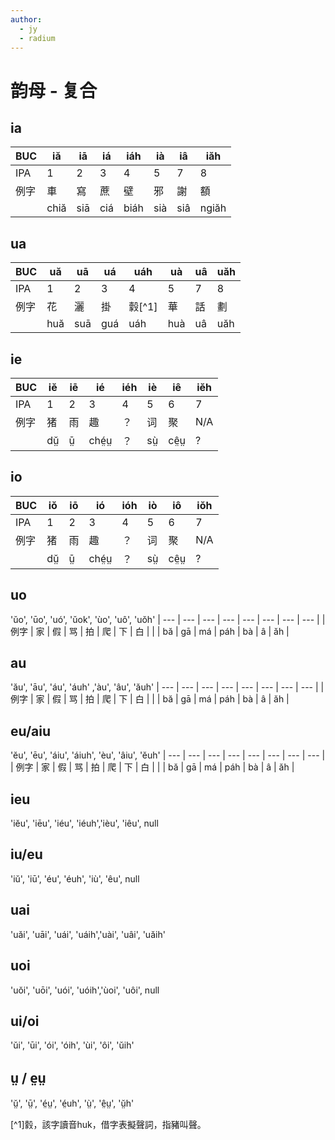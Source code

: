 ```yaml
---
author:
  - jy
  - radium
---
```


# 韵母 - 复合

## ia

| BUC | iă | iā | iá | iáh | ià | iâ | iăh |
| --- | --- | --- | --- | --- | --- | --- | --- |
| IPA | 1 | 2 | 3 | 4 | 5 | 7 | 8 |
| 例字 | 車 | 寫 | 蔗 | 壁 | 邪 | 謝 | 額 |
|  | chiă | siā | ciá | biáh | sià | siâ | ngiăh |

## ua

| BUC | uă | uā | uá | uáh | uà | uâ | uăh |
| --- | --- | --- | --- | --- | --- | --- | --- |
| IPA | 1 | 2 | 3 | 4 | 5 | 7 | 8 |
| 例字 | 花 | 灑 | 掛 |豰[^1]| 華 | 話 | 劃 |
|  | huă | suā  | guá | uáh | huà | uâ | uăh |

## ie

| BUC | iĕ | iē | ié | iéh | iè | iê | iĕh |
| --- | --- | --- | --- | --- | --- | --- | --- |
| IPA | 1 | 2 | 3 | 4 | 5 | 6 | 7 |
| 例字 | 猪 | 雨 | 趣 | ？ | 词 | 聚 | N\/A |
|  | dṳ̆ | ṳ̄ | ché̤ṳ | ？ | sṳ̀ | cê̤ṳ | ? |

## io

| BUC | iŏ | iō | ió | ióh | iò | iô | iŏh |
| --- | --- | --- | --- | --- | --- | --- | --- |
| IPA | 1 | 2 | 3 | 4 | 5 | 6 | 7 |
| 例字 | 猪 | 雨 | 趣 | ？ | 词 | 聚 | N\/A |
|  | dṳ̆ | ṳ̄ | ché̤ṳ | ？ | sṳ̀ | cê̤ṳ | ? |

## uo

'ŭo', 'ūo', 'uó', 'ŭok', 'ùo', 'uô', 'uŏh'
| --- | --- | --- | --- | --- | --- | --- | --- |
| 例字 | 家 | 假 | 骂 | 拍 | 爬 | 下 | 白 |
|  | bă | gā | má | páh | bà | â | ăh |
## au

'ău', 'āu', 'áu', 'áuh' ,'àu', 'âu', 'ăuh'
| --- | --- | --- | --- | --- | --- | --- | --- |
| 例字 | 家 | 假 | 骂 | 拍 | 爬 | 下 | 白 |
|  | bă | gā | má | páh | bà | â | ăh |
## eu\/aiu

'ĕu', 'ēu', 'áiu', 'áiuh', 'èu', 'âiu', 'ĕuh'
| --- | --- | --- | --- | --- | --- | --- | --- |
| 例字 | 家 | 假 | 骂 | 拍 | 爬 | 下 | 白 |
|  | bă | gā | má | páh | bà | â | ăh |
## ieu

'iĕu', 'iēu', 'iéu', 'iéuh','ièu', 'iêu', null

## iu\/eu

'iŭ', 'iū', 'éu', 'éuh', 'iù', 'êu', null

## uai

'uăi', 'uāi', 'uái', 'uáih','uài', 'uâi', 'uăih'

## uoi

'uŏi', 'uōi', 'uói', 'uóih','ùoi', 'uôi', null

## ui\/oi

'ŭi', 'ūi', 'ói', 'óih', 'ùi', 'ôi', 'ŭih'

## ṳ \/ e̤ṳ

'ṳ̆', 'ṳ̄', 'é̤ṳ', 'é̤uh', 'ṳ̀', 'ê̤ṳ', 'ṳ̆h'



[^1]豰，該字讀音huk，借字表擬聲詞，指豬叫聲。
